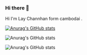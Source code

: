 ### Hi there 👋
Hi I'm Lay Channhan form cambodai .

[![Anurag's GitHub stats](https://github-readme-stats.vercel.app/api?username=lchannhan)](https://github.com/anuraghazra/github-readme-stats)

![Anurag's GitHub stats](https://github-readme-stats.vercel.app/api?username=lchannhan&hide=contribs,prs)

![Anurag's GitHub stats](https://github-readme-stats.vercel.app/api?username=lchannhan&count_private=true)
